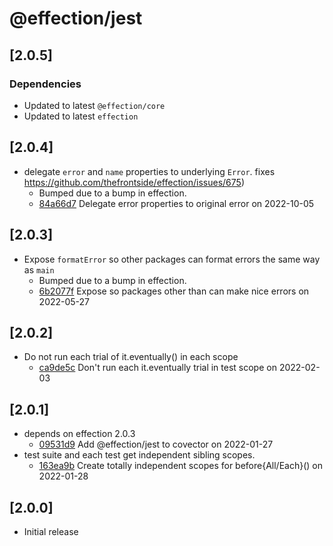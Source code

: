 # @effection/jest

## \[2.0.5]

### Dependencies

- Updated to latest `@effection/core`
- Updated to latest `effection`

## \[2.0.4]

- delegate `error` and `name` properties to underlying `Error`. fixes  https://github.com/thefrontside/effection/issues/675)
  - Bumped due to a bump in effection.
  - [84a66d7](https://github.com/thefrontside/effection/commit/84a66d799060ba2292fff2482d87bf6abafa7937) Delegate error properties to original error on 2022-10-05

## \[2.0.3]

- Expose `formatError` so other packages can format errors the same way as `main`
  - Bumped due to a bump in effection.
  - [6b2077f](https://github.com/thefrontside/effection/commit/6b2077f6217883630e20df4569e22d2ebce3a6ce) Expose  so packages other than  can make nice errors on 2022-05-27

## \[2.0.2]

- Do not run each trial of it.eventually() in each scope
  - [ca9de5c](https://github.com/thefrontside/effection/commit/ca9de5c0e6dc0baa33a05772ab53154fea385326) Don't run each it.eventually trial in test scope on 2022-02-03

## \[2.0.1]

- depends on effection 2.0.3
  - [09531d9](https://github.com/thefrontside/effection/commit/09531d978cd4c3468098bd21d44d68b63ebc5cb6) Add @effection/jest to covector on 2022-01-27
- test suite and each test get independent sibling scopes.
  - [163ea9b](https://github.com/thefrontside/effection/commit/163ea9bdde09eab82f8eec50d7a877e6404be226) Create totally independent scopes for before{All/Each}() on 2022-01-28

## \[2.0.0]

- Initial release
